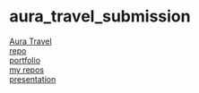 # aura_travel_submission
 <p><a href="">Aura Travel</a>
    <br><a href="">repo</a>    
     <br><a href="https://shelbybridwell.github.io/Professional_Portforlio/">portfolio</a>
     <br><a href="https://github.com/shelbybridwell?tab=repositories">my repos</a>
    <br><a href="">presentation</a>
